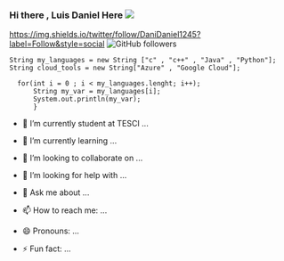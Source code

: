 ### Hi there  , Luis Daniel Here ![](https://gifimage.net/wp-content/uploads/2017/10/mini-gif-12.gif)
https://img.shields.io/twitter/follow/DaniDaniel1245?label=Follow&style=social
![GitHub followers](https://img.shields.io/github/followers/ddaniuwu?style=social)



````
String my_languages = new String ["c" , "c++" , "Java" , "Python"];
String cloud_tools = new String["Azure" , "Google Cloud"];
  
  for(int i = 0 ; i < my_languages.lenght; i++);
      String my_var = my_languages[i];
      System.out.println(my_var);
      }

`````

- 🔭 I’m currently student at TESCI ...

- 🌱 I’m currently learning ...

- 👯 I’m looking to collaborate on ...
- 🤔 I’m looking for help with ...
- 💬 Ask me about ...
- 📫 How to reach me: ...
- 😄 Pronouns: ...
- ⚡ Fun fact: ...


